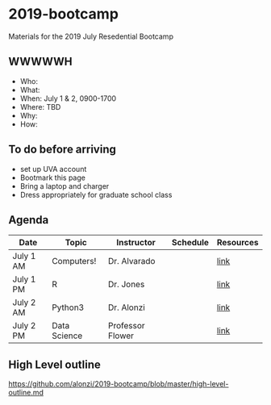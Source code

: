 # 2019-bootcamp
Materials for the 2019 July Resedential Bootcamp

## WWWWWH
* Who:
* What: 
* When: July 1 & 2, 0900-1700
* Where: TBD
* Why:
* How:

## To do before arriving
* set up UVA account
* Bootmark this page
* Bring a laptop and charger
* Dress appropriately for graduate school class

## Agenda
| Date | Topic | Instructor | Schedule | Resources |
|------|-------|------------|----------|-----------|
| July 1 AM | Computers! | Dr. Alvarado | | [link](https://github.com/alonzi/2019-bootcamp/tree/master/Data-Science-Mindset) |
| July 1 PM | R | Dr. Jones | | [link](https://github.com/alonzi/2019-bootcamp/tree/master/Intro) |
| July 2 AM | Python3 | Dr. Alonzi | | [link](https://github.com/alonzi/2019-bootcamp/tree/master/R) |
| July 2 PM | Data Science | Professor Flower | | [link](https://github.com/alonzi/2019-bootcamp/tree/master/python3) |

## High Level outline
https://github.com/alonzi/2019-bootcamp/blob/master/high-level-outline.md
